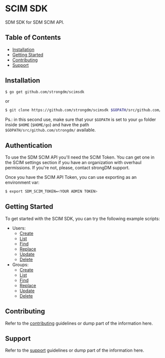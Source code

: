 # SCIM SDK

SDM SDK for SDM SCIM API.

## Table of Contents

- [Installation](#installation)
- [Getting Started](#getting-started)
- [Contributing](#contributing)
- [Support](#support)

## Installation

```bash
$ go get github.com/strongdm/scimsdk
```

or

```bash
$ git clone https://github.com/strongdm/scimsdk $GOPATH/src/github.com/strongdm/scimsdk
```

Ps.: in this second use, make sure that your `$GOPATH` is set to your `go` folder inside `$HOME` (`$HOME/go`) and have the path `$GOPATH/src/github.com/strongdm/` available.

## Authentication

To use the SDM SCIM API you'll need the SCIM Token. You can get one in the SCIM settings section if you have an organization with overhaul permissions. If you're not, please, contact strongDM support.

Once you have the SCIM API Token, you can use exporting as an environment var:

```bash
$ export SDM_SCIM_TOKEN=<YOUR ADMIN TOKEN>
```

## Getting Started

To get started with the SCIM SDK, you can try the following example scripts:

- Users:
  - [Create](./example/users/create/main.go)
  - [List](./example/users/list/main.go)
  - [Find](./example/users/find/main.go)
  - [Replace](./example/users/replace/main.go)
  - [Update](./example/users/update/main.go)
  - [Delete](./example/users/delete/main.go)
- Groups:
  - [Create](./example/groups/create/main.go)
  - [List](./example/groups/list/main.go)
  - [Find](./example/groups/find/main.go)
  - [Replace](./example/groups/replace/main.go)
  - [Update](./example/groups/update/main.go)
  - [Delete](./example/groups/delete/main.go)

## Contributing

Refer to the [contributing](CONTRIBUTING.md) guidelines or dump part of the information here.

## Support

Refer to the [support](SUPPORT.md) guidelines or dump part of the information here.
